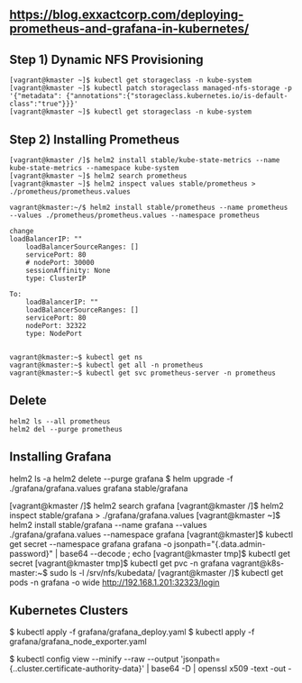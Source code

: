 ## https://blog.exxactcorp.com/deploying-prometheus-and-grafana-in-kubernetes/
## Step 1) Dynamic NFS Provisioning
```
[vagrant@kmaster ~]$ kubectl get storageclass -n kube-system
[vagrant@kmaster ~]$ kubectl patch storageclass managed-nfs-storage -p '{"metadata": {"annotations":{"storageclass.kubernetes.io/is-default-class":"true"}}}'
[vagrant@kmaster ~]$ kubectl get storageclass -n kube-system

```

## Step 2) Installing Prometheus
```
[vagrant@kmaster /]$ helm2 install stable/kube-state-metrics --name kube-state-metrics --namespace kube-system
[vagrant@kmaster ~]$ helm2 search prometheus
[vagrant@kmaster ~]$ helm2 inspect values stable/prometheus > ./prometheus/prometheus.values

vagrant@kmaster:~/$ helm2 install stable/prometheus --name prometheus --values ./prometheus/prometheus.values --namespace prometheus

change
loadBalancerIP: ""
    loadBalancerSourceRanges: []
    servicePort: 80
    # nodePort: 30000
    sessionAffinity: None
    type: ClusterIP

To:
    loadBalancerIP: ""
    loadBalancerSourceRanges: []
    servicePort: 80
    nodePort: 32322
    type: NodePort


vagrant@kmaster:~$ kubectl get ns
vagrant@kmaster:~$ kubectl get all -n prometheus
vagrant@kmaster:~$ kubectl get svc prometheus-server -n prometheus

```
## Delete 
```
helm2 ls --all prometheus
helm2 del --purge prometheus
```


## Installing Grafana
helm2 ls -a
helm2 delete --purge grafana
$ helm upgrade -f ./grafana/grafana.values grafana stable/grafana

[vagrant@kmaster /]$ helm2 search grafana
[vagrant@kmaster /]$ helm2 inspect stable/grafana > ./grafana/grafana.values
[vagrant@kmaster ~]$ helm2 install stable/grafana --name grafana --values ./grafana/grafana.values --namespace grafana
[vagrant@kmaster]$  kubectl get secret --namespace grafana grafana -o jsonpath="{.data.admin-password}" | base64 --decode ; echo
[vagrant@kmaster tmp]$ kubectl get secret 
[vagrant@kmaster tmp]$ kubectl get pvc -n grafana
vagrant@k8s-master:~$ sudo ls -l /srv/nfs/kubedata/
[vagrant@kmaster /]$ kubectl get pods -n grafana -o wide
http://192.168.1.201:32323/login

## Kubernetes Clusters
$ kubectl apply -f grafana/grafana_deploy.yaml
$ kubectl apply -f grafana/grafana_node_exporter.yaml 

$ kubectl config view --minify --raw --output 'jsonpath={..cluster.certificate-authority-data}' | base64 -D | openssl x509 -text -out -